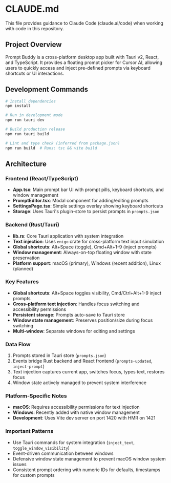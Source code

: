 # CLAUDE.md

This file provides guidance to Claude Code (claude.ai/code) when working with code in this repository.

## Project Overview

Prompt Buddy is a cross-platform desktop app built with Tauri v2, React, and TypeScript. It provides a floating prompt picker for Cursor AI, allowing users to quickly access and inject pre-defined prompts via keyboard shortcuts or UI interactions.

## Development Commands

```bash
# Install dependencies
npm install

# Run in development mode
npm run tauri dev

# Build production release
npm run tauri build

# Lint and type check (inferred from package.json)
npm run build  # Runs: tsc && vite build
```

## Architecture

### Frontend (React/TypeScript)
- **App.tsx**: Main prompt bar UI with prompt pills, keyboard shortcuts, and window management
- **PromptEditor.tsx**: Modal component for adding/editing prompts
- **SettingsPage.tsx**: Simple settings overlay showing keyboard shortcuts
- **Storage**: Uses Tauri's plugin-store to persist prompts in `prompts.json`

### Backend (Rust/Tauri)
- **lib.rs**: Core Tauri application with system integration
- **Text injection**: Uses `enigo` crate for cross-platform text input simulation
- **Global shortcuts**: Alt+Space (toggle), Cmd+Alt+1-9 (inject prompts)
- **Window management**: Always-on-top floating window with state preservation
- **Platform support**: macOS (primary), Windows (recent addition), Linux (planned)

### Key Features
- **Global shortcuts**: Alt+Space toggles visibility, Cmd/Ctrl+Alt+1-9 inject prompts
- **Cross-platform text injection**: Handles focus switching and accessibility permissions
- **Persistent storage**: Prompts auto-save to Tauri store
- **Window state management**: Preserves position/size during focus switching
- **Multi-window**: Separate windows for editing and settings

### Data Flow
1. Prompts stored in Tauri store (`prompts.json`)
2. Events bridge Rust backend and React frontend (`prompts-updated`, `inject-prompt`)
3. Text injection captures current app, switches focus, types text, restores focus
4. Window state actively managed to prevent system interference

### Platform-Specific Notes
- **macOS**: Requires accessibility permissions for text injection
- **Windows**: Recently added with native window management
- **Development**: Uses Vite dev server on port 1420 with HMR on 1421

### Important Patterns
- Use Tauri commands for system integration (`inject_text`, `toggle_window_visibility`)
- Event-driven communication between windows
- Defensive window state management to prevent macOS window system issues
- Consistent prompt ordering with numeric IDs for defaults, timestamps for custom prompts